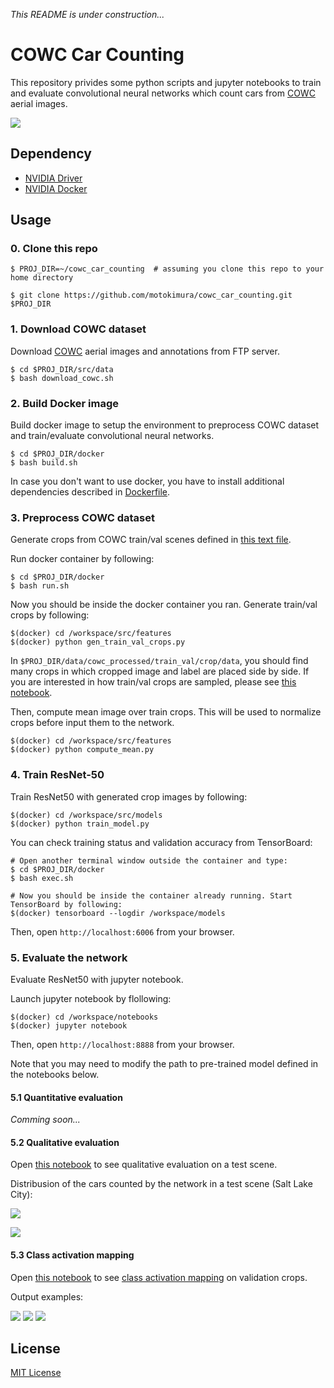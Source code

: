 *This README is under construction...*

# COWC Car Counting
This repository privides some python scripts and jupyter notebooks to train and evaluate convolutional neural networks which count cars from [COWC](https://gdo152.llnl.gov/cowc/) aerial images.

![](contents/example_00.png)

## Dependency

* [NVIDIA Driver](https://www.nvidia.com/Download/index.aspx)
* [NVIDIA Docker](https://github.com/NVIDIA/nvidia-docker)

## Usage

### 0. Clone this repo

```
$ PROJ_DIR=~/cowc_car_counting  # assuming you clone this repo to your home directory

$ git clone https://github.com/motokimura/cowc_car_counting.git $PROJ_DIR
```

### 1. Download COWC dataset

Download [COWC](https://gdo152.llnl.gov/cowc/) aerial images and annotations from FTP server. 

```
$ cd $PROJ_DIR/src/data
$ bash download_cowc.sh
```

### 2. Build Docker image

Build docker image to setup the environment to preprocess COWC dataset and train/evaluate convolutional neural networks. 

```
$ cd $PROJ_DIR/docker
$ bash build.sh
```

In case you don't want to use docker, you have to install additional dependencies described in [Dockerfile](docker/Dockerfile).

### 3. Preprocess COWC dataset

Generate crops from COWC train/val scenes defined in [this text file](data/cowc_processed/train_val/train_val_scenes.txt).

Run docker container by following:

```
$ cd $PROJ_DIR/docker
$ bash run.sh
```

Now you should be inside the docker container you ran. Generate train/val crops by following:

```
$(docker) cd /workspace/src/features
$(docker) python gen_train_val_crops.py
```

In `$PROJ_DIR/data/cowc_processed/train_val/crop/data`, 
you should find many crops in which cropped image and label are placed side by side.
If you are interested in how train/val crops are sampled, 
please see [this notebook](notebooks/features/visualize_train_val_crop_distrib.ipynb).

Then, compute mean image over train crops. 
This will be used to normalize crops before input them to the network.

```
$(docker) cd /workspace/src/features
$(docker) python compute_mean.py
```

### 4. Train ResNet-50

Train ResNet50 with generated crop images by following: 

```
$(docker) cd /workspace/src/models
$(docker) python train_model.py
```

You can check training status and validation accuracy from TensorBoard:

```
# Open another terminal window outside the container and type:
$ cd $PROJ_DIR/docker
$ bash exec.sh

# Now you should be inside the container already running. Start TensorBoard by following:
$(docker) tensorboard --logdir /workspace/models
```

Then, open `http://localhost:6006` from your browser.

### 5. Evaluate the network

Evaluate ResNet50 with jupyter notebook.

Launch jupyter notebook by flollowing:

```
$(docker) cd /workspace/notebooks
$(docker) jupyter notebook
```

Then, open `http://localhost:8888` from your browser.

Note that you may need to modify the path to pre-trained model defined in the notebooks below.

#### 5.1 Quantitative evaluation

*Comming soon...*

#### 5.2 Qualitative evaluation

Open [this notebook](notebooks/visualization/visualize_count_results.ipynb) 
to see qualitative evaluation on a test scene. 

Distribusion of the cars counted by the network in a test scene (Salt Lake City):

![](contents/count_result_00.png)

![](contents/count_result_10.png)

#### 5.3 Class activation mapping

Open [this notebook](notebooks/visualization/show_cam_on_val_crops.ipynb) 
to see [class activation mapping](https://github.com/metalbubble/CAM) on validation crops. 

Output examples:

![](contents/cam_02.png)
![](contents/cam_01.png)
![](contents/cam_00.png)

## License

[MIT License](LICENSE)
